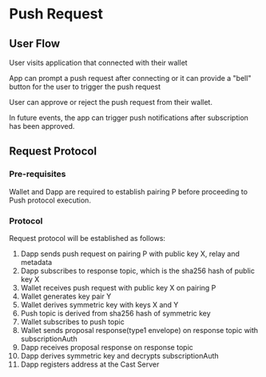 # Push Request

## User Flow

User visits application that connected with their wallet

App can prompt a push request after connecting or it can provide a "bell" button for the user to trigger the push request

User can approve or reject the push request from their wallet.

In future events, the app can trigger push notifications after subscription has been approved.

## Request Protocol

### Pre-requisites

Wallet and Dapp are required to establish pairing P before proceeding to Push protocol execution.

### Protocol

Request protocol will be established as follows:

1. Dapp sends push request on pairing P with public key X, relay and metadata
2. Dapp subscribes to response topic, which is the sha256 hash of public key X
3. Wallet receives push request with public key X on pairing P
4. Wallet generates key pair Y
5. Wallet derives symmetric key with keys X and Y
6. Push topic is derived from sha256 hash of symmetric key 
7. Wallet subscribes to push topic 
8. Wallet sends proposal response(type1 envelope) on response topic with subscriptionAuth
9. Dapp receives proposal response on response topic
10. Dapp derives symmetric key and decrypts subscriptionAuth
11. Dapp registers address at the Cast Server
 
